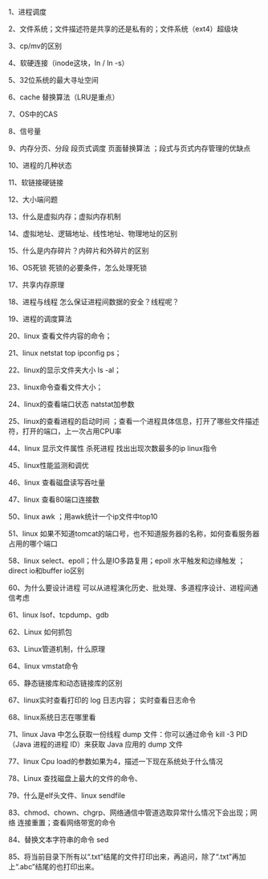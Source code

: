 1、进程调度

2、文件系统；文件描述符是共享的还是私有的；文件系统（ext4）超级块

3、cp/mv的区别

4、软硬连接（inode这块，ln / ln -s）

5、32位系统的最大寻址空间

6、cache 替换算法（LRU是重点）

7、OS中的CAS

8、信号量

9、内存分页、分段 段页式调度 页面替换算法 ；段式与页式内存管理的优缺点

10、进程的几种状态

11、软链接硬链接

12、大小端问题

13、什么是虚拟内存；虚拟内存机制

14、虚拟地址、逻辑地址、线性地址、物理地址的区别

15、什么是内存碎片？内碎片和外碎片的区别

16、OS死锁 死锁的必要条件，怎么处理死锁

17、共享内存原理

18、进程与线程 怎么保证进程间数据的安全？线程呢？

19、进程的调度算法

20、linux 查看文件内容的命令；

21、linux netstat top ipconfig ps；

22、linux的显示文件夹大小 ls -al；

23、linux命令查看文件大小；

24、linux的查看端口状态 natstat加参数

25、linux的查看进程的启动时间 ；查看一个进程具体信息，打开了哪些文件描述符，打开的端口，上一次占用CPU率

44、linux 显示文件属性 杀死进程 找出出现次数最多的ip linux指令

45、linux性能监测和调优

46、linux 查看磁盘读写吞吐量

47、linux 查看80端口连接数

50、linux awk ；用awk统计一个ip文件中top10

51、linux 如果不知道tomcat的端口号，也不知道服务器的名称，如何查看服务器占用的哪个端口

58、linux select、epoll；什么是IO多路复用；epoll 水平触发和边缘触发 ；direct io和buffer io区别

60、为什么要设计进程 可以从进程演化历史、批处理、多道程序设计、进程间通信考虑

61、linux lsof、tcpdump、gdb

62、Linux 如何抓包

63、Linux管道机制，什么原理

64、linux vmstat命令

65、静态链接库和动态链接库的区别

67、linux实时查看打印的 log 日志内容； 实时查看日志命令

68、linux系统日志在哪里看

71、linux Java 中怎么获取一份线程 dump 文件：你可以通过命令 kill -3 PID （Java 进程的进程 ID）来获取 Java 应用的 dump 文件

77、linux Cpu load的参数如果为4，描述一下现在系统处于什么情况

78、Linux 查找磁盘上最大的文件的命令、

79、什么是elf头文件、linux sendfile

83、chmod、chown、chgrp、网络通信中管道选取异常什么情况下会出现；网络 连接重置；查看网络带宽的命令

84、替换文本字符串的命令 sed

85、将当前目录下所有以“.txt”结尾的文件打印出来，再追问，除了“.txt”再加上“.abc”结尾的也打印出来。